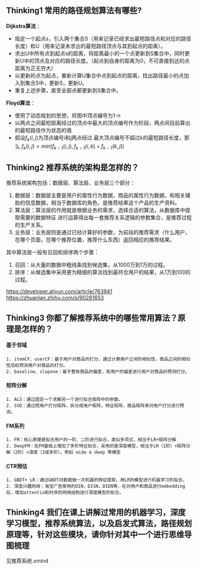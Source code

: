 ## Thinking1 常用的路径规划算法有哪些?
**Dijkstra算法**：
- 指定一个起点s，引入两个集合S（用来记录已经求出最短路径点和对应的路径长度）和U（用来记录未求出的最短路径顶点与其到起点的距离）。
- 求出U中所有点到起点s的距离，将距离最小的一个点更新到S集合中，同时更新U中的顶点及对应的路径长度。（起点到自身的距离为0，不可直接到达的点距离为正无穷大）
- 以更新的点为起点，重新计算U集合中点到起点的距离，找出路径最小的点加入到集合S中，更新S，更新U。
- 重复上述步骤，直至全部点都更新到S集合中。

**Floyd算法**：
- 使用了动态规划的思想，将图中顶点编号为1-n
- 以两点之间最短距离经过的顶点中最大的顶点编号作为阶段，两点间目前算出的最短路径作为状态的值
- 假设$f_k(i,j)$为顶点编号i和j两点经过 最大顶点编号不超过k的最短路径长度，那么
$f_k(i,j) = min\left(f_{k-1} (i,j),f_{k-1}(i,k)+f_{k-1}(k,j)\right)$

## Thinking2 推荐系统的架构是怎样的？
推荐系统架构包括：数据层、算法层、业务层三个部分：
1. 数据层：数据层主要是用户的属性行为数据，商品的属性行为数据，和相关辅助的信息数据，相当于数据库的角色，是推荐结果这个产品的生产资料。
2. 算法层：算法层的作用就是根据业务的需求，选择合适的算法，从数据库中提取需要的数据特征 进行运算得出每一套推荐关系逻辑的参数集合，是推荐过程的生产关系。
3. 业务层：业务层则是通过已经计算好的参数，为前段的推荐需求（什么用户，在哪个页面，在哪个推荐位置，推荐什么东西）返回相应的推荐结果。

其中算法层一般有召回和排序两个步骤：
1. 召回：从大量的数据中粗线条找到候选集，从1000万到1万的过程。
2. 排序：从候选集中采用更为精细的算法找到最符合用户的结果，从1万到100的过程。

https://developer.aliyun.com/article/763941
https://zhuanlan.zhihu.com/p/90281653

## Thinking3 你都了解推荐系统中的哪些常用算法？原理是怎样的？

#### 基于邻域
    1. itemCF、userCF：基于用户对商品的打分，通过计算用户之间的相似性，商品之间的相似性加权预测用户对商品的打分。
    2. baseline、slopone：基于整体商品的偏差，和用户的偏差进行用户对商品的预测打分。

#### 矩阵分解
    1. ALS：通过固定一个求解另一个进行拟合矩阵中的参数。
    2. SVD：通过把用户打分矩阵，拆分成用户矩阵，特征矩阵、商品矩阵来对用户打分进行预测。

#### FM系列
    1. FM：核心原理是拟合用户的一阶、二阶进行拟合，类似多项式，相当于LR+矩阵分解
    2. DeepFM：在FM基础上增加了多阶特征拟合，采用的是深度模型，相当于LR（1阶）+矩阵分解（2阶）+深度（3或多阶），例如 wide & deep 等模型

#### CTR预估
    1. GBDT+ LR：通过GBDT对数据做一次机器的特征提取，用LR的模型进行机器学习的拟合。
    2. 深度兴趣网络：淘宝广告使用的DIN，DISN，DIEN等，在对用户和商品进行embedding后，增加attentio和时序的网络结构进行深度模型的拟合。

## Thinking4 我们在课上讲解过常用的机器学习，深度学习模型，推荐系统算法，以及启发式算法，路径规划原理等，针对这些模块，请你针对其中一个进行思维导图梳理
见推荐系统.xmind

